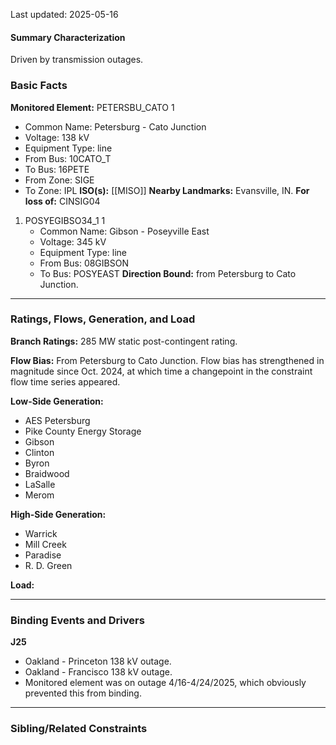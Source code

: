 Last updated: 2025-05-16
#### Summary Characterization
Driven by transmission outages.
### Basic Facts
**Monitored Element:** PETERSBU_CATO 1
- Common Name:  Petersburg - Cato Junction
- Voltage: 138 kV
- Equipment Type: line
- From Bus: 10CATO_T
- To Bus: 16PETE
- From Zone: SIGE
- To Zone: IPL
**ISO(s):** [[MISO]]
**Nearby Landmarks:** Evansville, IN.
**For loss of:** CINSIG04
1. POSYEGIBSO34_1 1
    - Common Name: Gibson - Poseyville East
    - Voltage: 345 kV
	- Equipment Type: line
    - From Bus: 08GIBSON
    - To Bus: POSYEAST
**Direction Bound:** from Petersburg to Cato Junction.

---
### Ratings, Flows, Generation, and Load
**Branch Ratings:**
285 MW static post-contingent rating.

**Flow Bias:**
From Petersburg to Cato Junction. Flow bias has strengthened in magnitude since Oct. 2024, at which time a changepoint in the constraint flow time series appeared.

**Low-Side Generation:**
- AES Petersburg
- Pike County Energy Storage
- Gibson
- Clinton
- Byron
- Braidwood
- LaSalle
- Merom

**High-Side Generation:**
- Warrick
- Mill Creek
- Paradise
- R. D. Green

**Load:**

---
### Binding Events and Drivers
**J25**
- Oakland - Princeton 138 kV outage.
- Oakland - Francisco 138 kV outage.
- Monitored element was on outage 4/16-4/24/2025, which obviously prevented this from binding.

---
### Sibling/Related Constraints
